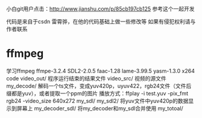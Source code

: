 
小白git用户点击：http://www.jianshu.com/p/85cb197cb125  参考这个一起开发


代码是来自于csdn 雷霄骅，在他的代码基础上做一些修改等
如果有侵犯权利请与作者联系
# ffmpeg
学习ffmpeg 
ffmpe-3.2.4
SDL2-2.0.5
faac-1.28
lame-3.99.5
yasm-1.3.0
x264
code
	video_out/	  程序运行结束的结果文件
	video_src/	  视频的源文件
	my_decode/ 	  解码一个ts文件，变成yuv420p，uyuv422，rgb24文件（文件后缀都是yuv），或者提取一个ppm的图片
				播放方式：ffplay -i test.yuv -pix_fmt rgb24 -video_size 640x272
	my_sdl/
	my_sdl2/          将yuv文件中yuv420p的数据显示到屏幕上
	my_decoder_sdl/   将my_decoder和my_sdl合并使用
	my_totoal/       

